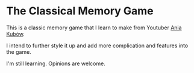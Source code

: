 # The Classical Memory Game
This is a classic memory game that I learn to make from Youtuber [Ania Kubów](https://www.youtube.com/channel/UC5DNytAJ6_FISueUfzZCVsw). 

I intend to further style it up and add more complication and features into the game.

I'm still learning. Opinions are welcome.
